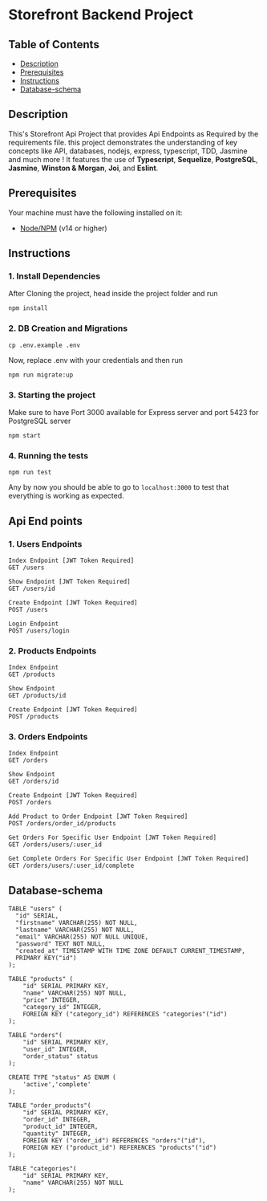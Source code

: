 # Storefront Backend Project

## Table of Contents

* [Description](#Description)
* [Prerequisites](#Prerequisites)
* [Instructions](#Instructions)
* [Database-schema](#Database-schema)


## Description

This's Storefront Api Project that provides Api Endpoints as Required by the requirements file. this project demonstrates the understanding of key concepts like API, databases, nodejs, express, typescript, TDD, Jasmine and much more !
It features the use of **Typescript**, **Sequelize**, **PostgreSQL**, **Jasmine**, **Winston & Morgan**, **Joi**, and **Eslint**.

## Prerequisites
Your machine must have the following installed on it:
- [Node/NPM](https://nodejs.org/en/download/) (v14 or higher)

## Instructions

### 1. Install Dependencies
After Cloning the project, head inside the project folder and run
```
npm install
```

### 2.  DB Creation and Migrations
```
cp .env.example .env
```
Now, replace .env with your credentials and then run

``` 
npm run migrate:up
```
### 3. Starting the project
Make sure to have Port 3000 available for Express server and port 5423 for PostgreSQL server 
```
npm start
```

### 4. Running the tests
```
npm run test
```

Any by now you should be able to go to `localhost:3000` to test that everything is working as expected.
## Api End points

### 1. Users Endpoints
```
Index Endpoint [JWT Token Required]
GET /users 
```
```
Show Endpoint [JWT Token Required]
GET /users/id
```
```
Create Endpoint [JWT Token Required]
POST /users 
```
```
Login Endpoint
POST /users/login
```
### 2. Products Endpoints
```
Index Endpoint
GET /products 
```
```
Show Endpoint
GET /products/id
```
```
Create Endpoint [JWT Token Required]
POST /products 
```
### 3. Orders Endpoints
```
Index Endpoint 
GET /orders 
```
```
Show Endpoint
GET /orders/id
```
```
Create Endpoint [JWT Token Required]
POST /orders 
```
```
Add Product to Order Endpoint [JWT Token Required]
POST /orders/order_id/products 
```
```
Get Orders For Specific User Endpoint [JWT Token Required]
GET /orders/users/:user_id
```
```
Get Complete Orders For Specific User Endpoint [JWT Token Required]
GET /orders/users/:user_id/complete
```
## Database-schema

```
TABLE "users" (
  "id" SERIAL,
  "firstname" VARCHAR(255) NOT NULL,
  "lastname" VARCHAR(255) NOT NULL,
  "email" VARCHAR(255) NOT NULL UNIQUE,
  "password" TEXT NOT NULL,
  "created_at" TIMESTAMP WITH TIME ZONE DEFAULT CURRENT_TIMESTAMP,
  PRIMARY KEY("id")
);
```
```
TABLE "products" (
    "id" SERIAL PRIMARY KEY,
    "name" VARCHAR(255) NOT NULL,
    "price" INTEGER,
    "category_id" INTEGER,
    FOREIGN KEY ("category_id") REFERENCES "categories"("id")
);
```
```
TABLE "orders"(
    "id" SERIAL PRIMARY KEY,
    "user_id" INTEGER,
    "order_status" status
);
```
```
CREATE TYPE "status" AS ENUM (
    'active','complete'
);
```
```
TABLE "order_products"(
    "id" SERIAL PRIMARY KEY,
    "order_id" INTEGER,
    "product_id" INTEGER,
    "quantity" INTEGER,
    FOREIGN KEY ("order_id") REFERENCES "orders"("id"),
    FOREIGN KEY ("product_id") REFERENCES "products"("id")
);
```
```
TABLE "categories"(
    "id" SERIAL PRIMARY KEY,
    "name" VARCHAR(255) NOT NULL
);
```